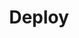 ---
title: Deploy
description:
weight: 2
url: /nginx-instance-manager/deploy/
cascade:
   type: "nim-r33"
---